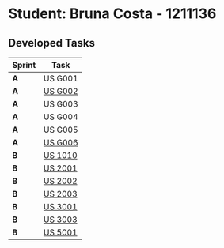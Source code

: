 # Student: Bruna Costa - 1211136

## Developed Tasks

| Sprint | Task                                       |
|--------|--------------------------------------------|
| **A**  | US G001                                    |
| **A**  | [US G002](../SPRINT%20A/US_G002/readme.md) |
| **A**  | US G003                                    |
| **A**  | US G004                                    |
| **A**  | US G005                                    |
| **A**  | [US G006](../SPRINT%20A/US_G006/readme.md) |
| **B**  | [US 1010](../SPRINT%20B/US_1010/readme.md) |
| **B**  | [US 2001](../SPRINT%20B/US_2001/readme.md) |
| **B**  | [US 2002](../SPRINT%20B/US_2002/readme.md) |
| **B**  | [US 2003](../SPRINT%20B/US_2003/readme.md) |
| **B**  | [US 3001](../SPRINT%20B/US_3001/readme.md) |
| **B**  | [US 3003](../SPRINT%20B/US_3003/readme.md) |
| **B**  | [US 5001](../SPRINT%20B/US_5001/US5001_Group8.pptx) |
